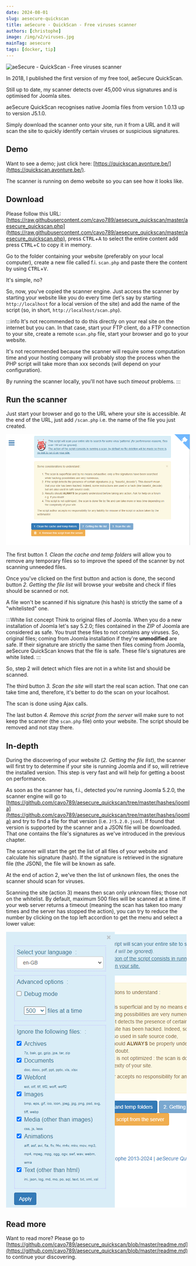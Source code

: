 ```yaml
---
date: 2024-08-01
slug: aesecure-quickscan
title: aeSecure - QuickScan - Free viruses scanner
authors: [christophe]
image: /img/v2/viruses.jpg
mainTag: aesecure
tags: [docker, tip]
---
```

![aeSecure - QuickScan - Free viruses scanner](/img/v2/viruses.jpg)

<!-- cspell:ignore aesecure,quickscan -->

In 2018, I published the first version of my free tool, aeSecure QuickScan.

Still up to date, my scanner detects over 45,000 virus signatures and is optimised for Joomla sites.

aeSecure QuickScan recognises native Joomla files from version 1.0.13 up to version J5.1.0.

Simply download the scanner onto your site, run it from a URL and it will scan the site to quickly identify certain viruses or suspicious signatures.

<!-- truncate -->

## Demo

Want to see a demo; just click here: [https://quickscan.avonture.be/](https://quickscan.avonture.be/).

The scanner is running on demo website so you can see how it looks like.

## Download

Please follow this URL: [https://raw.githubusercontent.com/cavo789/aesecure_quickscan/master/aesecure_quickscan.php](https://raw.githubusercontent.com/cavo789/aesecure_quickscan/master/aesecure_quickscan.php), press <kbd>CTRL</kbd>+<kbd>A</kbd> to select the entire content add press <kbd>CTRL</kbd>+<kbd>C</kbd> to copy it in memory.

Go to the folder containing your website (preferably on your local computer), create a new file called f.i. `scan.php` and paste there the content by using <kbd>CTRL</kbd>+<kbd>V</kbd>.

It's simple, no?

So, now, you've copied the scanner engine. Just access the scanner by starting your website like you do every time (let's say by starting  `http://localhost` for a local version of the site) and add the name of the script (so, in short, `http://localhost/scan.php`).

:::info
It's not recommended to do this directly on your real site on the internet but you can. In that case, start your FTP client, do a FTP connection to your site, create a remote `scan.php` file, start your browser and go to your website.

It's not recommended because the scanner will require some computation time and your hosting company will probably stop the process when the PHP script will take more than xxx seconds (will depend on your configuration).

By running the scanner locally, you'll not have such *timeout* problems.
:::

## Run the scanner

Just start your browser and go to the URL where your site is accessible. At the end of the URL, just add `/scan.php` i.e. the name of the file you just created.

![The welcome page of aeSecure QuickScan](./images/aesecure_quickscan_welcome.png)

The first button *1. Clean the cache and temp folders* will allow you to remove any temporary files so to improve the speed of the scanner by not scanning unneeded files.

Once you've clicked on the first button and action is done, the second button *2. Getting the file list* will browse your website and check if files should be scanned or not.

A file won't be scanned if his signature (his hash) is strictly the same of a "whitelisted" one.

:::White list concept
Think to original files of Joomla. When you do a new installation of Joomla let's say 5.2.0; files contained in the ZIP of Joomla are considered as safe. You trust these files to not contains any viruses. So, original files; coming from Joomla installation if they're **unmodified** are safe. If their signature are strictly the same then files coming from Joomla, aeSecure QuickScan knows that the file is safe. These file's signatures are white listed.
:::

So, step 2 will detect which files are not in a white list and should be scanned.

The third button *3. Scan the site* will start the real scan action. That one can take time and, therefore, it's better to do the scan on your localhost.

The scan is done using Ajax calls.

The last button *4. Remove this script from the server* will make sure to not keep the scanner (the `scan.php` file) onto your website. The script should be removed and not stay there.

## In-depth

During the discovering of your website (*2. Getting the file list*), the scanner will first try to determine if your site is running Joomla and if so, will retrieve the installed version. This step is very fast and will help for getting a boost on performance.

As soon as the scanner has, f.i., detected you're running Joomla 5.2.0, the scanner engine will go to [https://github.com/cavo789/aesecure_quickscan/tree/master/hashes/joomla](https://github.com/cavo789/aesecure_quickscan/tree/master/hashes/joomla) and try to find a file for that version (i.e. `J!5.2.0.json`). If found that version is supported by the scanner and a JSON file will be downloaded. That one contains the file's signatures as we've introduced in the previous chapter.

The scanner will start the get the list of all files of your website and calculate his signature (hash). If the signature is retrieved in the signature file (the JSON), the file will be known as safe.

At the end of action 2, we've then the list of unknown files, the ones the scanner should scan for viruses.

Scanning the site (action 3) means then scan only unknown files; those not on the whitelist. By default, maximum 500 files will be scanned at a time. If your web server returns a timeout (meaning the scan has taken too many times and the server has stopped the action), you can try to reduce the number by clicking on the top left accordion to get the menu and select a lower value:

![aeSecure Quick-Scan - Accordion](./images/aesecure_quickscan_accordion.png)

## Read more

Want to read more? Please go to [https://github.com/cavo789/aesecure_quickscan/blob/master/readme.md](https://github.com/cavo789/aesecure_quickscan/blob/master/readme.md) to continue your discovering.
